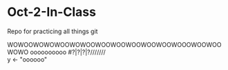 # Oct-2-In-Class
Repo for practicing all things git 


WOWOOWOWOWOOWOWOOWOOWOOWOOWOOWOOWOOOWOOWOOWOWO
oooooooooo
#?|?|?|?/\/\/\/\/\/\/\
 y <- "oooooo"